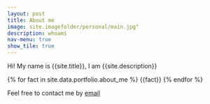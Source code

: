 ```yaml
---
layout: post
title: About me
image: site.imagefolder/personal/main.jpg"
description: whoami 
nav-menu: true
show_tile: true
---
```


Hi! My name is {{site.title}}, I am {{site.description}}

{% for fact in site.data.portfolio.about_me %}
{{fact}}
{% endfor %}

Feel free to contact me by [email](mailto:davinel000@gmail.com)